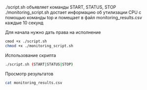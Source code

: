 ./script.sh объявляет команды START, STATUS, STOP
./monitoring_script.sh достает информацию об утилизации CPU с помощью команды top и помещает в файл monitoring_results.csv каждые 10 секунд

Для начала нужно дать права на исполнение

```sh
cmod +x ./script.sh
chmod +x ./monitoring_script.sh
```
Использование скрипта
```sh
./script.sh (START|STATUS|STOP)
```
Просмотр результатов
```sh
cat monitoring_results.csv
```
